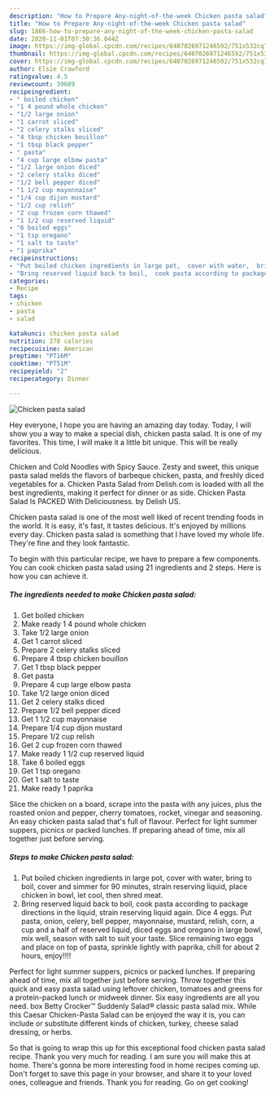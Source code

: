 ```yaml
---
description: "How to Prepare Any-night-of-the-week Chicken pasta salad"
title: "How to Prepare Any-night-of-the-week Chicken pasta salad"
slug: 1866-how-to-prepare-any-night-of-the-week-chicken-pasta-salad
date: 2020-11-01T07:50:36.044Z
image: https://img-global.cpcdn.com/recipes/6407026971246592/751x532cq70/chicken-pasta-salad-recipe-main-photo.jpg
thumbnail: https://img-global.cpcdn.com/recipes/6407026971246592/751x532cq70/chicken-pasta-salad-recipe-main-photo.jpg
cover: https://img-global.cpcdn.com/recipes/6407026971246592/751x532cq70/chicken-pasta-salad-recipe-main-photo.jpg
author: Elsie Crawford
ratingvalue: 4.5
reviewcount: 39689
recipeingredient:
- " boiled chicken"
- "1 4 pound whole chicken"
- "1/2 large onion"
- "1 carrot sliced"
- "2 celery stalks sliced"
- "4 tbsp chicken bouillon"
- "1 tbsp black pepper"
- " pasta"
- "4 cup large elbow pasta"
- "1/2 large onion diced"
- "2 celery stalks diced"
- "1/2 bell pepper diced"
- "1 1/2 cup mayonnaise"
- "1/4 cup dijon mustard"
- "1/2 cup relish"
- "2 cup frozen corn thawed"
- "1 1/2 cup reserved liquid"
- "6 boiled eggs"
- "1 tsp oregano"
- "1 salt to taste"
- "1 paprika"
recipeinstructions:
- "Put boiled chicken ingredients in large pot,  cover with water,  bring to boil,  cover and simmer for 90 minutes,  strain reserving liquid,  place chicken in bowl,  let cool,  then shred meat."
- "Bring reserved liquid back to boil,  cook pasta according to package directions in the liquid,  strain reserving liquid again.  Dice 4 eggs. Put pasta, onion, celery, bell pepper,  mayonnaise, mustard,  relish,  corn, a cup and a half of reserved liquid, diced eggs and oregano in large bowl,  mix well,  season with salt to suit your taste. Slice remaining two eggs and place on top of pasta,  sprinkle lightly with paprika,  chill for about 2 hours,  enjoy!!!!"
categories:
- Recipe
tags:
- chicken
- pasta
- salad

katakunci: chicken pasta salad 
nutrition: 278 calories
recipecuisine: American
preptime: "PT16M"
cooktime: "PT51M"
recipeyield: "2"
recipecategory: Dinner

---
```



![Chicken pasta salad](https://img-global.cpcdn.com/recipes/6407026971246592/751x532cq70/chicken-pasta-salad-recipe-main-photo.jpg)

Hey everyone, I hope you are having an amazing day today. Today, I will show you a way to make a special dish, chicken pasta salad. It is one of my favorites. This time, I will make it a little bit unique. This will be really delicious.

Chicken and Cold Noodles with Spicy Sauce. Zesty and sweet, this unique pasta salad melds the flavors of barbeque chicken, pasta, and freshly diced vegetables for a. Chicken Pasta Salad from Delish.com is loaded with all the best ingredients, making it perfect for dinner or as side. Chicken Pasta Salad Is PACKED With Deliciousness. by Delish US.

Chicken pasta salad is one of the most well liked of recent trending foods in the world. It is easy, it's fast, it tastes delicious. It's enjoyed by millions every day. Chicken pasta salad is something that I have loved my whole life. They're fine and they look fantastic.


To begin with this particular recipe, we have to prepare a few components. You can cook chicken pasta salad using 21 ingredients and 2 steps. Here is how you can achieve it.

<!--inarticleads1-->

##### The ingredients needed to make Chicken pasta salad:

1. Get  boiled chicken
1. Make ready 1 4 pound whole chicken
1. Take 1/2 large onion
1. Get 1 carrot sliced
1. Prepare 2 celery stalks sliced
1. Prepare 4 tbsp chicken bouillon
1. Get 1 tbsp black pepper
1. Get  pasta
1. Prepare 4 cup large elbow pasta
1. Take 1/2 large onion diced
1. Get 2 celery stalks diced
1. Prepare 1/2 bell pepper diced
1. Get 1 1/2 cup mayonnaise
1. Prepare 1/4 cup dijon mustard
1. Prepare 1/2 cup relish
1. Get 2 cup frozen corn thawed
1. Make ready 1 1/2 cup reserved liquid
1. Take 6 boiled eggs
1. Get 1 tsp oregano
1. Get 1 salt to taste
1. Make ready 1 paprika


Slice the chicken on a board, scrape into the pasta with any juices, plus the roasted onion and pepper, cherry tomatoes, rocket, vinegar and seasoning. An easy chicken pasta salad that&#39;s full of flavour. Perfect for light summer suppers, picnics or packed lunches. If preparing ahead of time, mix all together just before serving. 

<!--inarticleads2-->

##### Steps to make Chicken pasta salad:

1. Put boiled chicken ingredients in large pot,  cover with water,  bring to boil,  cover and simmer for 90 minutes,  strain reserving liquid,  place chicken in bowl,  let cool,  then shred meat.
1. Bring reserved liquid back to boil,  cook pasta according to package directions in the liquid,  strain reserving liquid again.  Dice 4 eggs. Put pasta, onion, celery, bell pepper,  mayonnaise, mustard,  relish,  corn, a cup and a half of reserved liquid, diced eggs and oregano in large bowl,  mix well,  season with salt to suit your taste. Slice remaining two eggs and place on top of pasta,  sprinkle lightly with paprika,  chill for about 2 hours,  enjoy!!!!


Perfect for light summer suppers, picnics or packed lunches. If preparing ahead of time, mix all together just before serving. Throw together this quick and easy pasta salad using leftover chicken, tomatoes and greens for a protein-packed lunch or midweek dinner. Six easy ingredients are all you need. box Betty Crocker™ Suddenly Salad® classic pasta salad mix. While this Caesar Chicken-Pasta Salad can be enjoyed the way it is, you can include or substitute different kinds of chicken, turkey, cheese salad dressing, or herbs. 

So that is going to wrap this up for this exceptional food chicken pasta salad recipe. Thank you very much for reading. I am sure you will make this at home. There's gonna be more interesting food in home recipes coming up. Don't forget to save this page in your browser, and share it to your loved ones, colleague and friends. Thank you for reading. Go on get cooking!
